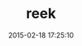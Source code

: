 ---
layout: post
title:  "reek"
repo:   "troessner/reek"
date:   2015-02-18 17:25:10
gemurl: http://wiki.github.com/troessner/reek
---